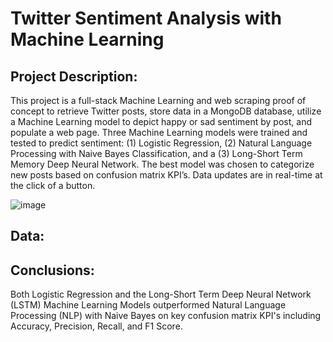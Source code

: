 # Twitter Sentiment Analysis with Machine Learning 

## Project Description:
This project is a full-stack Machine Learning and web scraping proof of concept to retrieve Twitter posts, store data in a MongoDB database, utilize a Machine Learning model to depict happy or sad sentiment by post, and populate a web page. Three Machine Learning models were trained and tested to predict sentiment: (1) Logistic Regression, (2) Natural Language Processing with Naive Bayes Classification, and a (3) Long-Short Term Memory Deep Neural Network. The best model was chosen to categorize new posts based on confusion matrix KPI’s. Data updates are in real-time at the click of a button.

![image](https://user-images.githubusercontent.com/51388767/71027386-2b9e2d00-20d9-11ea-953d-2b9f9a63067d.png)



## Data:

## Conclusions:
Both Logistic Regression and the Long-Short Term Deep Neural Network (LSTM) Machine Learning Models outperformed Natural Language Processing (NLP) with Naive Bayes on key confusion matrix KPI's including Accuracy, Precision, Recall, and F1 Score.






